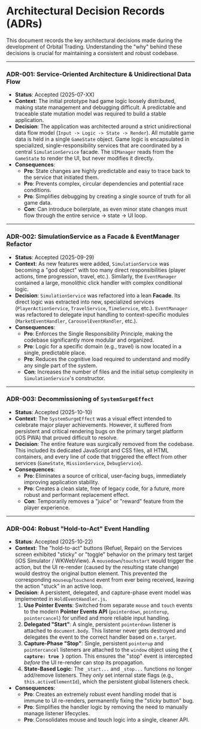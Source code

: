 # Architectural Decision Records (ADRs)

This document records the key architectural decisions made during the development of Orbital Trading. Understanding the "why" behind these decisions is crucial for maintaining a consistent and robust codebase.

---

### ADR-001: Service-Oriented Architecture & Unidirectional Data Flow

* **Status**: Accepted (2025-07-XX)
* **Context**: The initial prototype had game logic loosely distributed, making state management and debugging difficult. A predictable and traceable state mutation model was required to build a stable application.
* **Decision**: The application was architected around a strict unidirectional data flow model (`Input -> Logic -> State -> Render`). All mutable game data is held in a single `GameState` object. Game logic is encapsulated in specialized, single-responsibility services that are coordinated by a central `SimulationService` facade. The `UIManager` reads from the `GameState` to render the UI, but never modifies it directly.
* **Consequences**:
    * **Pro**: State changes are highly predictable and easy to trace back to the service that initiated them.
    * **Pro**: Prevents complex, circular dependencies and potential race conditions.
    * **Pro**: Simplifies debugging by creating a single source of truth for all game data.
    * **Con**: Can introduce boilerplate, as even minor state changes must flow through the entire service -> state -> UI loop.

---

### ADR-002: SimulationService as a Facade & EventManager Refactor

* **Status**: Accepted (2025-09-29)
* **Context**: As new features were added, `SimulationService` was becoming a "god object" with too many direct responsibilities (player actions, time progression, travel, etc.). Similarly, the `EventManager` contained a large, monolithic click handler with complex conditional logic.
* **Decision**: `SimulationService` was refactored into a lean **Facade**. Its direct logic was extracted into new, specialized services (`PlayerActionService`, `TravelService`, `TimeService`, etc.). `EventManager` was refactored to delegate input handling to context-specific modules (`MarketEventHandler`, `CarouselEventHandler`, etc.).
* **Consequences**:
    * **Pro**: Enforces the Single Responsibility Principle, making the codebase significantly more modular and organized.
    * **Pro**: Logic for a specific domain (e.g., travel) is now located in a single, predictable place.
    * **Pro**: Reduces the cognitive load required to understand and modify any single part of the system.
    * **Con**: Increases the number of files and the initial setup complexity in `SimulationService`'s constructor.

---

### ADR-003: Decommissioning of `SystemSurgeEffect`

* **Status**: Accepted (2025-10-10)
* **Context**: The `SystemSurgeEffect` was a visual effect intended to celebrate major player achievements. However, it suffered from persistent and critical rendering bugs on the primary target platform (iOS PWA) that proved difficult to resolve.
* **Decision**: The entire feature was surgically removed from the codebase. This included its dedicated JavaScript and CSS files, all HTML containers, and every line of code that triggered the effect from other services (`GameState`, `MissionService`, `DebugService`).
* **Consequences**:
    * **Pro**: Eliminates a source of critical, user-facing bugs, immediately improving application stability.
    * **Pro**: Creates a clean slate, free of legacy code, for a future, more robust and performant replacement effect.
    * **Con**: Temporarily removes a "juice" or "reward" feature from the player experience.

---

### ADR-004: Robust "Hold-to-Act" Event Handling

* **Status**: Accepted (2025-10-22)
* **Context**: The "hold-to-act" buttons (Refuel, Repair) on the Services screen exhibited "sticky" or "toggle" behavior on the primary test target (iOS Simulator / WKWebView). A `mousedown`/`touchstart` would trigger the action, but the UI re-render (caused by the resulting state change) would destroy the original button element. This prevented the corresponding `mouseup`/`touchend` event from ever being received, leaving the action "stuck" in an active loop.
* **Decision**: A persistent, delegated, and capture-phase event model was implemented in `HoldEventHandler.js`.
    1.  **Use Pointer Events**: Switched from separate `mouse` and `touch` events to the modern **Pointer Events API** (`pointerdown`, `pointerup`, `pointercancel`) for unified and more reliable input handling.
    2.  **Delegated "Start"**: A single, persistent `pointerdown` listener is attached to `document.body`. This listener never gets destroyed and delegates the event to the correct handler based on `e.target`.
    3.  **Capture-Phase "Stop"**: Single, persistent `pointerup` and `pointercancel` listeners are attached to the `window` object using the **`{ capture: true }`** option. This ensures the "stop" event is intercepted *before* the UI re-render can stop its propagation.
    4.  **State-Based Logic**: The `_start...` and `_stop...` functions no longer add/remove listeners. They *only* set internal state flags (e.g., `this.activeElementId`), which the persistent global listeners check.
* **Consequences**:
    * **Pro**: Creates an extremely robust event handling model that is immune to UI re-renders, permanently fixing the "sticky button" bug.
    * **Pro**: Simplifies the handler logic by removing the need to manually manage listener lifecycles.
    * **Pro**: Consolidates mouse and touch logic into a single, cleaner API.